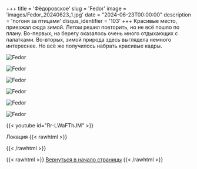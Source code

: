 +++
title = 'Фёдоровское'
slug = 'Fedor'
image = 'images/Fedor_20240623_1.jpg'
date = "2024-06-23T00:00:00"
description = 'погоня за птицами'
disqus_identifier = '103'
+++
Красивые место, приезжал сюда зимой. Летом решил повторить, но не всё пошло по плану. Во-первых, на берегу оказалось очень много отдыхающих с палатками. Во-вторых, зимой природа здесь выглядела немного интереснее. Но всё же получилось набрать красивые кадры.

![Fedor](/images/Fedor_20240623_2.jpg)

![Fedor](/images/Fedor_20240623_3.jpg)

![Fedor](/images/Fedor_20240623_4.jpg)

![Fedor](/images/Fedor_20240623_5.jpg)

![Fedor](/images/Fedor_20240623_6.jpg)

![Fedor](/images/Fedor_20240623_7.jpg)

{{< youtube id="Rr-LWaFThJM" >}}

Локация
{{< rawhtml >}}
<script type="text/javascript" charset="utf-8" async src="https://api-maps.yandex.ru/services/constructor/1.0/js/?um=constructor%3A50155a005b61cb8433db313b220b910c5746353f9357656cdf01592c11f3810a&amp;width=500&amp;height=400&amp;lang=ru_RU&amp;scroll=true"></script>
{{< /rawhtml >}}

{{< rawhtml >}}
<a href="#">Вернуться в начало страницы</a>
{{< /rawhtml >}}